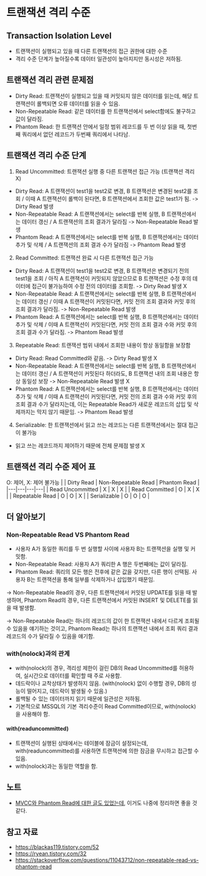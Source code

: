 # 트랜잭션 격리 수준
## Transaction Isolation Level

- 트랜잭션이 실행되고 있을 때 다른 트랜잭션의 접근 권한에 대한 수준
- 격리 수준 단계가 높아질수록 데이터 일관성이 높아지지만 동시성은 저하됨.

## 트랜잭션 격리 관련 문제점

- Dirty Read: 트랜잭션이 실행되고 있을 때 커밋되지 않은 데이터를 읽는데, 해당 트랜잭션이 롤백되면 오류 데이터를 읽을 수 있음.
- Non-Repeatable Read: 같은 데이터를 한 트랜잭션에서 select함에도 불구하고 값이 달라짐. 
- Phantom Read: 한 트랜잭션 안에서 일정 범위 레코드를 두 번 이상 읽을 때, 첫번째 쿼리에서 없던 레코드가 두번째 쿼리에서 나타남.

## 트랜잭션 격리 수준 단계

1. Read Uncommitted: 트랜잭션 실행 중 다른 트랜잭션 접근 가능 (트랜잭션 격리 X)

- Dirty Read: A 트랜잭션이 test1을 test2로 변경, B 트랜잭션은 변경된 test2를 조회 / 이때 A 트랜잭션이 롤백이 된다면, B 트랜잭션에서 조회한 값은 test1가 됨. -> Dirty Read 발생
- Non-Repeatable Read: A 트랜잭션에서는 select를 반복 실행, B 트랜잭션에서는 데이터 갱신 / A 트랜잭션의 조회 결과가 달라짐 -> Non-Repeatable Read 발생
- Phantom Read: A 트랜잭션에서는 select를 반복 실행, B 트랜잭션에서는 데이터 추가 및 삭제 / A 트랜잭션의 조회 결과 수가 달라짐 -> Phantom Read 발생

2. Read Committed: 트랜잭션 완료 시 다른 트랜잭션 접근 가능

- Dirty Read: A 트랜잭션이 test1을 test2로 변경, B 트랜잭션은 변경되기 전의 test1을 조회 / 아직 A 트랜잭션이 커밋되지 않았으므로 B 트랜잭션은 수정 후의 데이터에 접근이 불가능하여 수정 전의 데이터를 조회함. -> Dirty Read 발생 X
- Non-Repeatable Read: A 트랜잭션에서는 select를 반복 실행, B 트랜잭션에서는 데이터 갱신 / 이때 A 트랜잭션이 커밋된다면, 커밋 전의 조회 결과와 커밋 후의 조회 결과가 달라짐. -> Non-Repeatable Read 발생
- Phantom Read: A 트랜잭션에서는 select를 반복 실행, B 트랜잭션에서는 데이터 추가 및 삭제 / 이때 A 트랜잭션이 커밋된다면, 커밋 전의 조회 결과 수와 커밋 후의 조회 결과 수가 달라짐. -> Phantom Read 발생

3. Repeatable Read: 트랜잭션 범위 내에서 조회한 내용이 항상 동일함을 보장함

- Dirty Read: Read Committed와 같음. -> Dirty Read 발생 X
- Non-Repeatable Read:  A 트랜잭션에서는 select를 반복 실행, B 트랜잭션에서는 데이터 갱신 / A 트랜잭션이 커밋된다 하더라도, B 트랜잭션 내의 조회 내용은 항상 동일성 보장 -> Non-Repeatable Read 발생 X
- Phantom Read: A 트랜잭션에서는 select를 반복 실행, B 트랜잭션에서는 데이터 추가 및 삭제 / 이때 A 트랜잭션이 커밋된다면, 커밋 전의 조회 결과 수와 커밋 후의 조회 결과 수가 달라지는데, 이는 Repeatable Read가 새로운 레코드의 삽입 및 삭제까지는 막지 않기 때문임. -> Phantom Read 발생

4. Serializable: 한 트랜잭션에서 읽고 쓰는 레코드는 다른 트랜잭션에서는 절대 접근이 불가능

- 읽고 쓰는 레코드까지 제어하기 때문에 전체 문제점 발생 X

## 트랜잭션 격리 수준 제어 표
O: 제어, X: 제어 불가능
| |	Dirty Read | Non-Repeatable Read | Phantom Read |
|---|---|---|---|
| Read Uncommitted | X | X | X |
| Read Committed | O | X | X |
| Repeatable Read |	O | O |	X |
| Serializable | O | O | O |

## 더 알아보기

### Non-Repeatable Read VS Phantom Read

- 사용자 A가 동일한 쿼리를 두 번 실행할 사이에 사용자 B는 트랜잭션을 실행 및 커밋함.
- Non-Repeatable Read: 사용자 A가 쿼리한 A 행은 두번째에는 값이 달라짐.
- Phantom Read: 쿼리의 모든 행은 전후에 같은 값을 갖지만, 다른 행이 선택됨. 사용자 B는 트랜잭션을 통해 일부를 삭제하거나 삽입했기 때문임.

-> Non-Repeatable Read의 경우, 다른 트랜잭션에서 커밋된 UPDATE를 읽을 때 발생하며, Phantom Read의 경우, 다른 트랜잭션에서 커밋된 INSERT 및 DELETE를 읽을 때 발생함.

-> Non-Repeatable Read는 하나의 레코드의 값이 한 트랜잭션 내에서 다르게 조회될 수 있음을 얘기하는 것이고, Phantom Read는 하나의 트랜잭션 내에서 조회 쿼리 결과 레코드의 수가 달라질 수 있음을 얘기함.

### with(nolock)과의 관계

- with(nolock)의 경우, 격리성 제한이 걸린 DB의 Read Uncommitted를 허용하여, 실시간으로 데이터를 확인할 때 주로 사용함.
- 데드락이나 교착상태가 발생하지 않음. (with(nolock) 없이 수행할 경우, DB의 성능이 떨어지고, 데드락이 발생될 수 있음.)
- 롤백될 수 있는 데이터까지 읽기 때문에 일관성은 저하됨.
- 기본적으로 MSSQL의 기본 격리수준이 Read Committed이므로, with(nolock)을 사용해야 함.

#### with(readuncommitted)

- 트랜잭션이 실행된 상태에서는 테이블에 잠금이 설정되는데, with(readuncommitted)를 사용하면 트랜잭션에 의한 잠금을 무시하고 접근할 수 있음.
- with(nolock)과는 동일한 역할을 함.

## 노트

- [MVCC와 Phantom Read에 대한 글도 있었는데](https://parkmuhyeun.github.io/woowacourse/2023-11-28-Repeatable-Read/), 이거도 나중에 정리하면 좋을 것 같다. 

## 참고 자료

- https://blackas119.tistory.com/52
- https://ryean.tistory.com/32
- https://stackoverflow.com/questions/11043712/non-repeatable-read-vs-phantom-read

